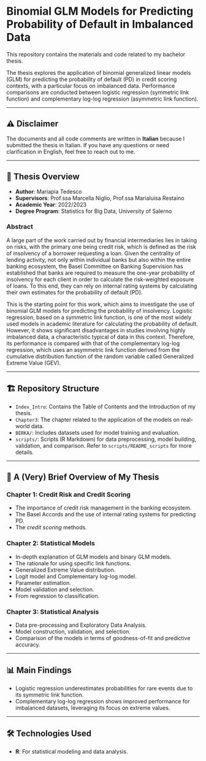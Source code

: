 # Binomial GLM Models for Predicting Probability of Default in Imbalanced Data

This repository contains the materials and code related to my bachelor thesis. 

The thesis explores the application of binomial generalized linear models (GLM) for predicting the probability of default (PD) in credit scoring contexts, with a particular focus on imbalanced data. Performance comparisons are conducted between logistic regression (symmetric link function) and complementary log-log regression (asymmetric link function).

---

## ⚠️ Disclaimer
The documents and all code comments are written in **Italian** because I submitted the thesis in Italian. If you have any questions or need clarification in English, feel free to reach out to me.

---

## 📘 Thesis Overview
- **Author**: Mariapia Tedesco  
- **Supervisors**: Prof.ssa Marcella Niglio, Prof.ssa Marialuisa Restaino  
- **Academic Year**: 2022/2023  
- **Degree Program**: Statistics for Big Data, University of Salerno  

### Abstract
A large part of the work carried out by financial intermediaries lies in taking on risks, with the primary one being credit risk, which is defined as the risk of insolvency of a borrower requesting a loan. Given the centrality of lending activity, not only within individual banks but also within the entire banking ecosystem, the Basel Committee on Banking Supervision has established that banks are required to measure the one-year probability of insolvency for each client in order to calculate the risk-weighted exposure of loans. To this end, they can rely on internal rating systems by calculating their own estimates for the probability of default (PD).

This is the starting point for this work, which aims to investigate the use of binomial GLM models for predicting the probability of insolvency. Logistic regression, based on a symmetric link function, is one of the most widely used models in academic literature for calculating the probability of default. However, it shows significant disadvantages in studies involving highly imbalanced data, a characteristic typical of data in this context. Therefore, its performance is compared with that of the complementary log-log regression, which uses an asymmetric link function derived from the cumulative distribution function of the random variable called Generalized Extreme Value (GEV).

---

## 🏗️ Repository Structure
- `Index_Intro`: Contains the Table of Contents and the Introduction of my thesis.
- `Chapter3`: The chapter related to the application of the models on real-world data.
- `BERKA/`: Includes datasets used for model training and evaluation. 
- `scripts/`: Scripts (R Markdown) for data preprocessing, model building, validation, and comparison. Refer to `scripts/README_scripts` for more details.

---

## 🚀 A (Very) Brief Overview of My Thesis

### Chapter 1: Credit Risk and Credit Scoring
- The importance of credit risk management in the banking ecosystem.
- The Basel Accords and the use of internal rating systems for predicting PD.
- The *credit scoring* methods.

### Chapter 2: Statistical Models
- In-depth explanation of GLM models and binary GLM models.
- The rationale for using specific link functions.
- Generalized Extreme Value distribution.
- Logit model and Complementary log-log model.
- Parameter estimation.
- Model validation and selection.
- From regression to classification.

### Chapter 3: Statistical Analysis
- Data pre-processing and Exploratory Data Analysis.
- Model construction, validation, and selection.
- Comparison of the models in terms of goodness-of-fit and predictive accuracy.

---

## 📊 Main Findings
- Logistic regression underestimates probabilities for rare events due to its symmetric link function.
- Complementary log-log regression shows improved performance for imbalanced datasets, leveraging its focus on extreme values.

---

## 🛠️ Technologies Used
- **R**: For statistical modeling and data analysis.
